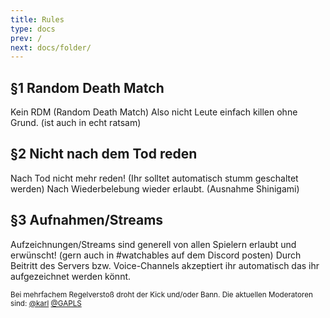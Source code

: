 ```yaml
---
title: Rules
type: docs
prev: /
next: docs/folder/
---
```


## §1 Random Death Match

Kein RDM (Random Death Match)
Also nicht Leute einfach killen ohne Grund. (ist auch in echt ratsam)

## §2 Nicht nach dem Tod reden

Nach Tod nicht mehr reden! (Ihr solltet automatisch stumm geschaltet werden)
Nach Wiederbelebung wieder erlaubt. (Ausnahme Shinigami)

## §3 Aufnahmen/Streams

Aufzeichnungen/Streams sind generell von allen Spielern erlaubt und erwünscht! (gern auch in #watchables auf dem Discord posten)
Durch Beitritt des Servers bzw. Voice-Channels akzeptiert ihr automatisch das ihr aufgezeichnet werden könnt.

<small>Bei mehrfachem Regelverstoß droht der Kick und/oder Bann. Die aktuellen Moderatoren sind: [@karl](https://steamcommunity.com/id/vertiKarl/) [@GAPLS](https://steamcommunity.com/id/GAPLS)</small>
